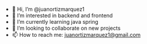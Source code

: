 - 👋 Hi, I’m @juanortizmarquez1
- 👀 I’m interested in backend and frontend
- 🌱 I’m currently learning java spring
- 💞️ I’m looking to collaborate on new projects
- 📫 How to reach me: juanortizmarquez1@gmail.com
